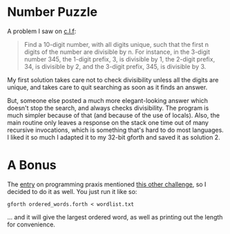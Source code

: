 Number Puzzle
=============

A problem I saw on [c.l.f][1]:

> Find a 10-digit number, with all digits unique, 
> such that the first n digits of the number are 
> divisible by n. For instance, in the 3-digit number 
> 345, the 1-digit prefix, 3, is divisible by 1, the 
> 2-digit prefix, 34, is divisible by 2, and the 3-digit 
> prefix, 345, is divisible by 3.

My first solution takes care not to check divisibility unless all
the digits are unique, and takes care to quit searching as
soon as it finds an answer. 

But, someone else posted a much more elegant-looking answer
which doesn't stop the search, and always checks divisibility.
The program is much simpler because of that (and because of the
use of locals).  Also, the main routine only leaves a response 
on the stack one time out of many recursive invocations, which
is something that's hard to do most languages.  I liked it so 
much I adapted it to my 32-bit gforth and saved it as solution 2.

A Bonus
=======

The [entry][1] on programming praxis mentioned [this other challenge][2],
so I decided to do it as well.  You just run it like so:

```
gforth ordered_words.forth < wordlist.txt 
```

... and it will give the largest ordered word, as well as 
printing out the length for convenience.

[1]: https://groups.google.com/d/topic/comp.lang.forth/qQtSWWql3U8/discussion
[2]: http://programmingpraxis.com/2015/07/14/ordered-words/
